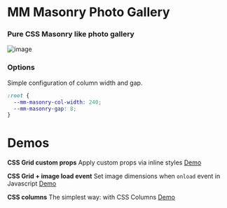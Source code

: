 # MM Masonry Photo Gallery

### Pure CSS Masonry like photo gallery

![image](https://user-images.githubusercontent.com/3266486/169674285-96ae4940-b40f-401e-9ed2-da424f20f3d8.png)

### Options

Simple configuration of column width and gap.

```css
:root {
  --mm-masonry-col-width: 240;
  --mm-masonry-gap: 8;
}
```

# Demos

**CSS Grid custom props**
Apply custom props via inline styles
[Demo](https://masonry.manumorante.com/web/01-css-grid-custom-props.html)

**CSS Grid + image load event**
Set image dimensions when `onload` event in Javascript
[Demo](https://masonry.manumorante.com/web/02-css-grid-js-load.html)

**CSS columns**
The simplest way: with CSS Columns
[Demo](https://masonry.manumorante.com/web/03-css-colums.html)
